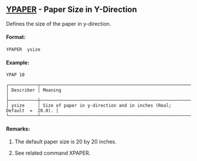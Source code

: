 ## [YPAPER](https://nexus.hexagon.com/documentationcenter/bundle/MSC_Nastran_2022.4/page/Nastran_Combined_Book/qrg/casecontrol4c/TOC.YPAPER.xhtml) - Paper Size in Y-Direction

Defines the size of the paper in y-direction.

#### Format:

```nastran
YPAPER  ysize
```

#### Example:

```nastran
YPAP 10
```

```text
┌───────────┬──────────────────────────────────────────────────────────────────────┐
│ Describer │ Meaning                                                              │
├───────────┼──────────────────────────────────────────────────────────────────────┤
│ ysize     │ Size of paper in y-direction and in inches (Real; Default  =  20.0). │
└───────────┴──────────────────────────────────────────────────────────────────────┘
```
#### Remarks:

1. The default paper size is 20 by 20 inches.

2. See related command XPAPER.

